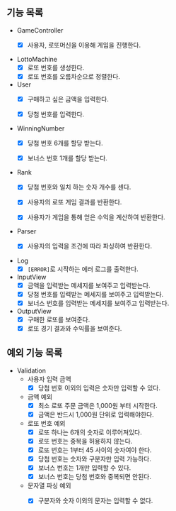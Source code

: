 ## 기능 목록

- GameController
    - [x] 사용자, 로또머신을 이용해 게임을 진행한다.


- LottoMachine
    - [x] 로또 번호를 생성한다.
    - [x] 로또 번호를 오름차순으로 정렬한다.

- User
    - [x] 구매하고 싶은 금액을 입력한다.
    - [x] 당첨 번호를 입력한다.


- WinningNumber
    - [x] 당첨 번호 6개를 할당 받는다.
    - [x] 보너스 번호 1개를 할당 받는다.


- Rank
    - [x] 당첨 번호와 일치 하는 숫자 개수를 센다.
    - [x] 사용자의 로또 게임 결과를 반환한다.
    - [x] 사용자가 게임을 통해 얻은 수익을 계산하여 반환한다.


- Parser
    - [X] 사용자의 입력을 조건에 따라 파싱하여 반환한다.


- Log
    - [x] `[ERROR]`로 시작하는 에러 로그를 출력한다.

- InputView
    - [x] 금액을 입력받는 메세지를 보여주고 입력받는다.
    - [x] 당첨 번호를 입력받는 메세지를 보여주고 입력받는다.
    - [x] 보너스 번호를 입력받는 메세지를 보여주고 입력받는다.

- OutputView
    - [x] 구매한 로또를 보여준다.
    - [x] 로또 경기 결과와 수익률을 보여준다.

## 예외 기능 목록

- Validation
    - 사용자 입력 금액
        - [x] 당첨 번호 이외의 입력은 숫자만 입력할 수 있다.
        
    - 금액 예외
        - [x] 최소 로또 주문 금액은 1,000원 부터 시작한다.
        - [x] 금액은 반드시 1,000원 단위로 입력해야한다.

    - 로또 번호 예외
        - [x] 로또 하나는 6개의 숫자로 이루어져있다.
        - [x] 로또 번호는 중복을 허용하지 않는다.
        - [x] 로또 번호는 1부터 45 사이의 숫자여야 한다.
        - [x] 당첨 번호는 숫자와 구분자만 입력 가능하다.
        - [x] 보너스 번호는 1개만 입력할 수 있다.
        - [x] 보너스 번호는 당첨 번호와 중복되면 안된다.

    - 문자열 파싱 예외
        - [x] 구분자와 숫자 이외의 문자는 입력할 수 없다.
    
  
